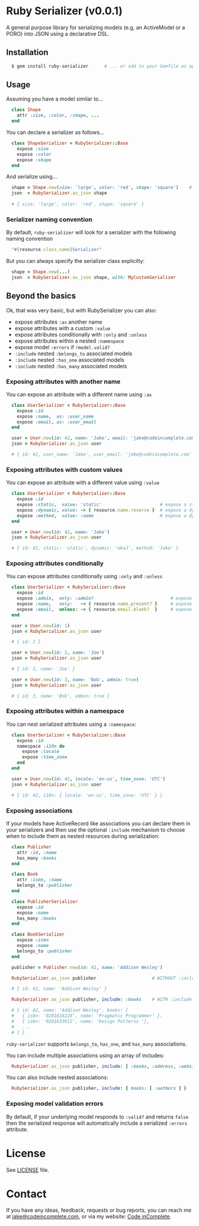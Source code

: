 # Ruby Serializer (v0.0.1)

A general purpose library for serializing models (e.g, an ActiveModel or a PORO)
into JSON using a declarative DSL. 

## Installation

```bash
  $ gem install ruby-serializer      # ... or add to your Gemfile as appropriate
```

## Usage

Assuming you have a model similar to...

```ruby
  class Shape
    attr :size, :color, :shape, ...
  end
```

You can declare a serializer as follows...

```ruby
  class ShapeSerializer < RubySerializer::Base
    expose :size
    expose :color
    expose :shape
  end
```

And serialize using...

```ruby
  shape = Shape.new(size: 'large', color: 'red', shape: 'square')    # load as appropriate
  json  = RubySerializer.as_json shape
  
  # { size: 'large', color: 'red', shape: 'square' }
```

### Serializer naming convention

By default, `ruby-serializer` will look for a serializer with the following naming convention 

```ruby
  "#{resource.class.name}Serializer"
```

But you can always specify the serializer class explicitly:

```ruby
  shape = Shape.new(...)
  json  = RubySerializer.as_json shape, with: MyCustomSerializer
```

## Beyond the basics

Ok, that was very basic, but with RubySerializer you can also:

  * expose attributes `:as` another name
  * expose attributes with a custom `:value`
  * expose attributes conditionally with `:only` and `:unless`
  * expose attributes within a nested `:namespace`
  * expose model `:errors` if `!model.valid?`
  * `:include` nested `:belongs_to` associated models
  * `:include` nested `:has_one` associated models
  * `:include` nested `:has_many` associated models

### Exposing attributes with another name

You can expose an attribute with a different name using `:as`

```ruby
  class UserSerializer < RubySerializer::Base
    expose :id
    expose :name,  as: :user_name
    expose :email, as: :user_email
  end

  user = User.new(id: 42, name: 'Jake', email: 'jake@codeincomplete.com')
  json = RubySerializer.as_json user

  # { id: 42, user_name: 'Jake', user_email: 'jake@codeincomplete.com' }
```

### Exposing attributes with custom values

You can expose an attribute with a different value using `:value`

```ruby
  class UserSerializer < RubySerializer::Base
    expose :id
    expose :static,  value: 'static'                      # expose a static attribute
    expose :dynamic, value: -> { resource.name.reverse }  # expose a dynamic attribute using a lambda
    expose :method,  value: :name                         # expose a dynamic attribute using a symbol (calls a method on the underlying resource automatically)
  end

  user = User.new(id: 42, name: 'Jake')
  json = RubySerializer.as_json user

  # { id: 42, static: 'static', dynamic: 'ekaJ', method: 'Jake' }
```

### Exposing attributes conditionally

You can expose attributes conditionally using `:only` and `:unless`

```ruby
  class UserSerializer < RubySerializer::Base
    expose :id
    expose :admin,  only: :admin?                             # expose this field only when resource.admin?
    expose :name,   only:   -> { resource.name.present? }     # expose this field only when resource.name.present?
    expose :email,  unless: -> { resource.email.blank?  }     # expose this field unless resource.email.blank?
  end

  user = User.new(id: 1)
  json = RubySerializer.as_json user

  # { id: 1 } 

  user = User.new(id: 2, name: 'Joe')
  json = RubySerializer.as_json user

  # { id: 2, name: 'Joe' }

  user = User.new(id: 3, name: 'Bob', admin: true)
  json = RubySerializer.as_json user

  # { id: 3, name: 'Bob', admin: true }

```

### Exposing attributes within a namespace

You can nest serialized attributes using a `:namespace`:

```ruby
  class UserSerializer < RubySerializer::Base
    expose :id
    namespace :i18n do
      expose :locale
      expose :time_zone
    end
  end

  user = User.new(id: 42, locale: 'en-us', time_zone: 'UTC')
  json = RubySerializer.as_json user

  # { id: 42, i18n: { locale: 'en-us', time_zone: 'UTC' } }
```

### Exposing associations

If your models have ActiveRecord like associations you can declare them in your serializers and
then use the optional `:include` mechanism to choose when to include them as nested resources
during serialization:

```ruby
  class Publisher
    attr :id, :name
    has_many :books
  end

  class Book
    attr :isbn, :name
    belongs_to :publisher
  end

  class PublisherSerializer
    expose :id
    expose :name
    has_many :books
  end

  class BookSerializer
    expose :isbn
    expose :name
    belongs_to :publisher
  end

  publisher = Publisher.new(id: 42, name: 'Addison Wesley')

  RubySerializer.as_json publisher                     # WITHOUT :include

  # { id: 42, name: 'Addison Wesley' }

  RubySerializer.as_json publisher, include: :books    # WITH :include

  # { id: 42, name: 'Addison Wesley', books: [
  #   { isbn: '020161622X', name: 'Pragmatic Programmer' },
  #   { isbn: '0201633612', name: 'Design Patterns '},
  #   ...
  # ] }
```

`ruby-serializer` supports `belongs_to`, `has_one`, and `has_many` associations.

You can include multiple associations using an array of includes:

```ruby
  RubySerializer.as_json publisher, include: [ :books, :address, :websites ]
```

You can also include nested associations:

```ruby
  RubySerializer.as_json publisher, include: { books: [ :authors ] }
```

### Exposing model validation errors

By default, if your underlying model responds to `:valid?` and returns `false` then the
serialized response will automatically include a serialized `:errors` attribute.

# License

See [LICENSE](https://github.com/jakesgordon/ruby-serializer/blob/master/LICENSE) file.

# Contact

If you have any ideas, feedback, requests or bug reports, you can reach me at
[jake@codeincomplete.com](mailto:jake@codeincomplete.com), or via
my website: [Code inComplete](http://codeincomplete.com).

